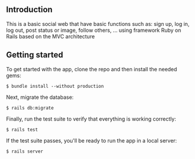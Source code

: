 ## Introduction

This is a basic social web that have basic functions such as: sign up, log in, log out, post status or image, follow others, ... using framework Ruby on Rails based on the MVC architecture

## Getting started

To get started with the app, clone the repo and then install the needed gems:
```
$ bundle install --without production
```
Next, migrate the database:
```
$ rails db:migrate
```
Finally, run the test suite to verify that everything is working correctly:
```
$ rails test
```
If the test suite passes, you'll be ready to run the app in a local server:
```
$ rails server
```

